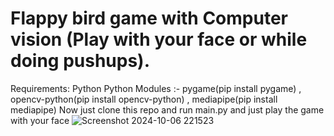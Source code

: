 # Flappy bird game with Computer vision (Play with your face or while doing pushups).
Requirements: Python
  Python Modules :- pygame(pip install pygame) , opencv-python(pip install opencv-python) , mediapipe(pip install mediapipe)
Now just clone this repo and run main.py and just play the game with your face
  ![Screenshot 2024-10-06 221523](https://github.com/user-attachments/assets/2c57ffb7-1459-40e3-afd6-b8ddcd6650bd)
